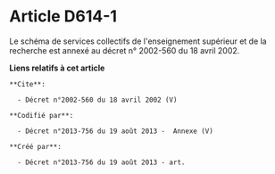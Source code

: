 # Article D614-1

Le schéma de services collectifs de l'enseignement supérieur et de la recherche est annexé au décret n° 2002-560 du 18 avril
2002.

**Liens relatifs à cet article**

	**Cite**:

	  - Décret n°2002-560 du 18 avril 2002 (V)

	**Codifié par**:

	  - Décret n°2013-756 du 19 août 2013 -  Annexe (V)

	**Créé par**:

	  - Décret n°2013-756 du 19 août 2013 - art.
